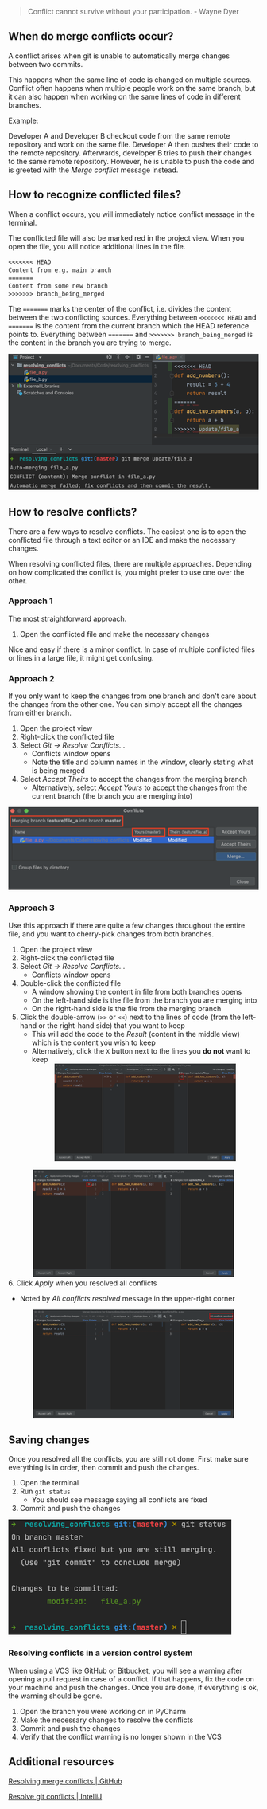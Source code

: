 > Conflict cannot survive without your participation. - Wayne Dyer

## When do merge conflicts occur?

A conflict arises when git is unable to automatically merge changes between two commits.

This happens when the same line of code is changed on multiple sources. Conflict often happens when multiple people work on the same branch, but it can also happen when working on the same lines of code in different branches.

Example:

Developer A and Developer B checkout code from the same remote repository and work on the same file. Developer A then pushes their code to the remote repository. Afterwards, developer B tries to push their changes to the same remote repository. However, he is unable to push the code and is greeted with the _Merge conflict_ message instead.

## How to recognize conflicted files?

When a conflict occurs, you will immediately notice conflict message in the terminal.

The conflicted file will also be marked red in the project view. When you open the file, you will notice additional lines in the file.

```
<<<<<<< HEAD
Content from e.g. main branch
=======
Content from some new branch
>>>>>>> branch_being_merged
```

The `=======` marks the center of the conflict, i.e. divides the content between the two conflicting sources.
Everything between `<<<<<<< HEAD` and `=======` is the content from the current branch which the HEAD reference points to.
Everything between `=======` and `>>>>>>> branch_being_merged` is the content in the branch you are trying to merge.

![git_conflicts_conflict.png](/img/git_conflicts_conflict.png)


## How to resolve conflicts?

There are a few ways to resolve conflicts. The easiest one is to open the conflicted file through a text editor or an IDE and make the necessary changes.

When resolving conflicted files, there are multiple approaches. Depending on how complicated the conflict is, you might prefer to use one over the other.


### Approach 1

The most straightforward approach.

1. Open the conflicted file and make the necessary changes

Nice and easy if there is a minor conflict. In case of multiple conflicted files or lines in a large file, it might get confusing.


### Approach 2

If you only want to keep the changes from one branch and don't care about the changes from the other one. You can simply accept all the changes from either branch.

1. Open the project view 
2. Right-click the conflicted file
3. Select _Git -> Resolve Conflicts..._
   - Conflicts window opens
   - Note the title and column names in the window, clearly stating what is being merged
4. Select _Accept Theirs_ to accept the changes from the merging branch
   - Alternatively, select _Accept Yours_ to accept the changes from the current branch (the branch you are merging into)

![git_conflicts_resolve_conflict_1.png](/img/git_conflicts_resolve_conflict_1.png)


### Approach 3

Use this approach if there are quite a few changes throughout the entire file, and you want to cherry-pick changes from both branches.

1. Open the project view 
2. Right-click the conflicted file
3. Select _Git -> Resolve Conflicts..._
   - Conflicts window opens
4. Double-click the conflicted file
   - A window showing the content in file from both branches opens
   - On the left-hand side is the file from the branch you are merging into
   - On the right-hand side is the file from the merging branch
5. Click the double-arrow (`>>` or `<<`)  next to the lines of code (from the left-hand or the right-hand side) that you want to keep
   - This will add the code to the _Result_ (content in the middle view) which is the content you wish to keep
   - Alternatively, click the `X` button next to the lines you **do not** want to keep
 <span style="display:block; margin-left:auto; margin-right:auto; width:80%;">![git_conflicts_resolve_conflict_2.png](/img/git_conflicts_resolve_conflict_2.png)</span>

 <span style="display:block; margin-left:auto; margin-right:auto; width:80%;">![git_conflicts_resolve_conflict_3.png](/img/git_conflicts_resolve_conflict_3.png)</span>
6. Click _Apply_ when you resolved all conflicts
   - Noted by _All conflicts resolved_ message in the upper-right corner

<span style="display:block; margin-left:auto; margin-right:auto; width:80%;">![git_conflicts_resolve_conflict_4.png](/img/git_conflicts_resolve_conflict_4.png)</span>


## Saving changes

Once you resolved all the conflicts, you are still not done. First make sure everything is in order, then commit and push the changes.

1. Open the terminal
2. Run `git status`
   - You should see message saying all conflicts are fixed
3. Commit and push the changes

![git_conflicts_resolved.png](/img/git_conflicts_resolved.png)


### Resolving conflicts in a version control system

When using a VCS like GitHub or Bitbucket, you will see a warning after opening a pull request in case of a conflict. If that happens, fix the code on your machine and push the changes. Once you are done, if everything is ok, the warning should be gone.

1. Open the branch you were working on in PyCharm
2. Make the necessary changes to resolve the conflicts
3. Commit and push the changes
4. Verify that the conflict warning is no longer shown in the VCS


## Additional resources

[Resolving merge conflicts | GitHub](https://docs.github.com/en/pull-requests/collaborating-with-pull-requests/addressing-merge-conflicts/resolving-a-merge-conflict-using-the-command-line)

[Resolve git conflicts | IntelliJ](https://www.jetbrains.com/help/idea/resolve-conflicts.html)


